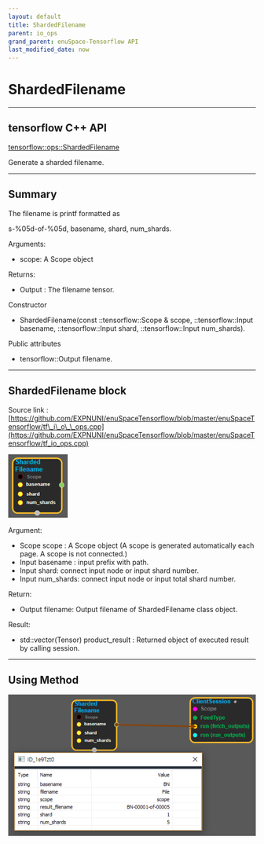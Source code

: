 ```yaml
--- 
layout: default 
title: ShardedFilename 
parent: io_ops 
grand_parent: enuSpace-Tensorflow API 
last_modified_date: now 
--- 
```


# ShardedFilename

---

## tensorflow C++ API

[tensorflow::ops::ShardedFilename](https://www.tensorflow.org/api_docs/cc/class/tensorflow/ops/sharded-filename)

Generate a sharded filename.

---

## Summary

The filename is printf formatted as

s-%05d-of-%05d, basename, shard, num\_shards.

Arguments:

* scope: A Scope object

Returns:

* Output : The filename tensor.

Constructor

* ShardedFilename\(const ::tensorflow::Scope & scope, ::tensorflow::Input basename, ::tensorflow::Input shard, ::tensorflow::Input num\_shards\).

Public attributes

* tensorflow::Output  filename.

---

## ShardedFilename block

Source link : [https://github.com/EXPNUNI/enuSpaceTensorflow/blob/master/enuSpaceTensorflow/tf\_i\_o\_\_ops.cpp](https://github.com/EXPNUNI/enuSpaceTensorflow/blob/master/enuSpaceTensorflow/tf_io_ops.cpp)

![](../assets/io_ShardedFilename_Symbol.png)

Argument:

* Scope scope : A Scope object \(A scope is generated automatically each page. A scope is not connected.\)
* Input basename : input prefix with path.
* Input shard: connect input node or input shard number.
* Input num\_shards: connect input node or input total shard number.

Return:

* Output  filename: Output  filename of ShardedFilename class object.  

Result:

* std::vector\(Tensor\) product\_result : Returned object of executed result by calling session.

---

## Using Method

![](../assets/io_ShardedFilename_Method.png)


